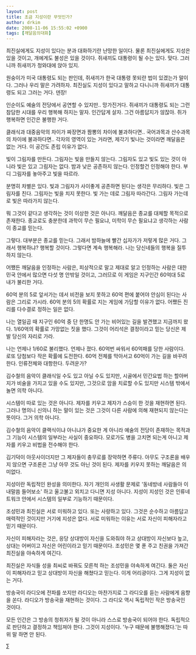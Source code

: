 ```yaml
---
layout: post
title: 초금 지성이란 무엇인가?
author: drkim
date: 2008-11-06 15:55:02 +0900
tags: [깨달음의대화]
---
```

최진실에게도 지성이 있다는 분과 대화하기란 난망한 일이다. 물론 최진실에게도 지성은 있을 것이고, 개에게도 불성은 있을 것이다. 쥐새끼도 대통령이 될 수는 있다. 맞다. 그러니까 쥐새끼가 청와대에 앉아 있지. 

원숭이가 미국 대통령도 되는 판인데, 쥐새끼가 한국 대통령 못되란 법이 있겠는가 말이다. 그러나 우리 말은 가려하자. 최진실도 지성이 있다고 말하고 다니니까 쥐새끼가 대통령도 되고 그러는 거다. 덴장!

인순이도 예술의 전당에서 공연할 수 있지만.. 망가진거다. 쥐새끼가 대통령도 되는 그런 참담한 시대를 우리 행복해 하지는 말자. 인간답게 살자. 그건 아름답지가 않잖아. 쥐가 행복하면 인간은 불행한 거다. 

클래식과 대중음악의 차이가 짜장면과 짬뽕의 차이에 불과하다면.. 국어과목과 산수과목의 차이에 불과하다면.. 각자의 영역이 있는 거라면, 제각기 빛나는 것이라면 깨달음은 없는 거다. 이 공간도 존립 이유가 없다. 

빛이 그림자를 만든다. 그림자는 빛을 만들지 않는다. 그림자도 있고 빛도 있는 것이 아니라 빛은 있고 그림자는 없다. 밤과 낮은 공존하지 않는다. 인정할건 인정해야 한다. 부디 그림자를 놓아주고 빛을 따르라.

분명히 차별은 있다. 빛과 그림자가 사이좋게 공존하면 된다는 생각은 무리하다. 빛은 그림자를 친다. 그림자는 빛을 치지 못한다. 빛 가는 데로 그림자 따라간다. 그림자 가는데로 빛은 따라가지 않는다. 

뭐 그것이 같다고 생각하는 것이 이상한 것은 아니다. 깨달음은 종교를 대체할 목적으로 존재한다. 종교로도 충분한데 과학이 무슨 필요냐, 미학이 무슨 필요냐고 생각하는 사람이 종교를 믿는다. 

그렇다. 대부분은 종교를 믿는다. 그래서 밤하늘에 빨간 십자가가 저렇게 많은 거다. 그래서 행복하냐? 행복할 것이다. 그렇다면 계속 행복해라. 나는 당신네들의 행복을 질투하지 않는다. 

어쨌든 깨달음을 인정하는 사람은, 피상적으로 말고 제대로 알고 인정하는 사람은 대한민국 안에서 많으면 다섯 명 안밖일 것이고, 그러므로 이 게임은 지구인간 60억대 5로 내가 불리한 거다. 

60억 분의 5로 앞서가는 데서 비전을 보지 못하고 60억 편에 붙어야 안심이 된다는 사람은 그리로 가시라. 60억 분의 5의 확률로 지는 게임에 가담할 이유가 없다. 어쨌든 진리를 다수결로 정하는 일은 없다.

나는 열일곱 때 지구인 60억 중 단 한명도 안 가는 비어있는 길을 발견했고 지금까지 왔다. 1/60억의 확률로 가망없는 짓을 했다. 그것이 어리석은 결정이라고 믿는 당신은 제발 당신의 자리로 가라. 

나는 언제나 1/60로 불리했다. 언제나 졌다. 60억번 싸워서 60억패를 당한 사람이다. 로또 당첨보다 작은 확률에 도전한다. 60억 전체를 막아서고 60억이 가는 길을 바꾸려 한다. 인류전체와 대항한다. 두려운가? 

김수철의 음악이 클래식일 수도 있고 아닐 수도 있지만, 시골에서 민간요법 하는 할아버지가 비술을 가지고 있을 수도 있지만, 그것으로 암을 치료할 수도 있지만 시스템 밖에서 놀면 의학 아니다. 

시스템이 따로 있는 것은 아니다. 제자를 키우고 제자가 스승이 한 것을 재현하면 된다. 그러나 명의니 신의니 하는 말이 있는 것은 그것이 다른 사람에 의해 재현되지 않는다는 뜻이다. 그거 의학 아니다.

김수철의 음악이 클랙식이냐 아니냐가 중요한 게 아니라 예술의 전당이 존재하는 목적과 그 기능이 시스템의 일부라는 사실이 중요하다. 모로가도 병을 고치면 되는게 아니고 제자를 키우고 비법을 전수해야 한다. 

김기덕이 아웃사이더지만 그 제자들이 충무로를 장악하면 주류다. 아무도 구조론을 배우지 않으면 구조론은 그냥 아무 것도 아닌 것이 된다. 제자를 키우지 못하는 깨달음은 의미없다. 

지성이란 독립적인 완성을 의미한다. 자기 개인의 사생활 문제로 '동네방네 사람들아 이내말씀 들어보소' 하고 울고불고 외치고 다니면 지성 아니다. 지성이 지성인 것은 인류네트워크 안에서 시스템의 일부로 기능하기 때문이다.

조성민과 최진실은 서로 미워하고 있다. 또는 사랑하고 있다. 그것은 순수하고 아름답고 매력적인 것이지만 거기에 지성은 없다. 서로 미워하는 이유는 서로 자신이 피해자라고 믿기 때문이다. 

자신이 피해자라는 것은, 응당 상대방이 자신을 도와줘야 하고 상대방이 자신보다 높고, 상대는 어버이고 자신은 어린이라고 믿기 때문이다. 조성민은 몇 푼 주고 친권을 가져간 최진실을 야속하게 여긴다.

최진실은 자식들 성을 최씨로 바꿔도 모른척 하는 조성민을 야속하게 여긴다. 둘은 자신이 피해자라고 믿고 상대방이 자신을 해쳤다고 믿는다. 이게 어리광이다. 그게 지성이 없는 거다. 

방송국이 라디오에 전파를 쏘지만 라디오는 마찬가지로 그 라디오를 듣는 사람에게 음향을 쏜다. 라디오가 방송국을 재현하는 것이다. 그 라디오 역시 독립적인 작은 방송국인 것이다. 

모든 인간은 그 방송의 청취자가 될 것이 아니라 스스로 방송국이 되어야 한다. 독립적으로 판단하고 결정하고 책임져야 한다. 그것이 지성이다. '누구 때문에 불행해졌다.'는 따위 말 하면 안 된다. 





∑